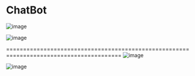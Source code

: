 # ChatBot

![image](https://github.com/user-attachments/assets/a477c9c3-113d-40f9-a6d6-6c1d09712bc7)

![image](https://github.com/user-attachments/assets/4899f8e4-88c1-48ca-be49-4dae8c37f0aa)

========================================================================================
![image](https://github.com/user-attachments/assets/b3bd9baf-6e4e-4c2d-93ab-58384b48e102)

![image](https://github.com/user-attachments/assets/ddd62ac0-85f9-46dd-86de-51aeeabded21)
